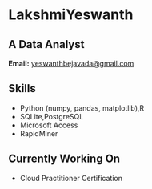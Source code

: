 # LakshmiYeswanth

## A Data Analyst

**Email:** [yeswanthbejavada@gmail.com](mailto:yeswanthbejavada@gmail.com)

## Skills
- Python (numpy, pandas, matplotlib),R
- SQLite,PostgreSQL
- Microsoft Access
-  RapidMiner

## Currently Working On
- Cloud Practitioner Certification
